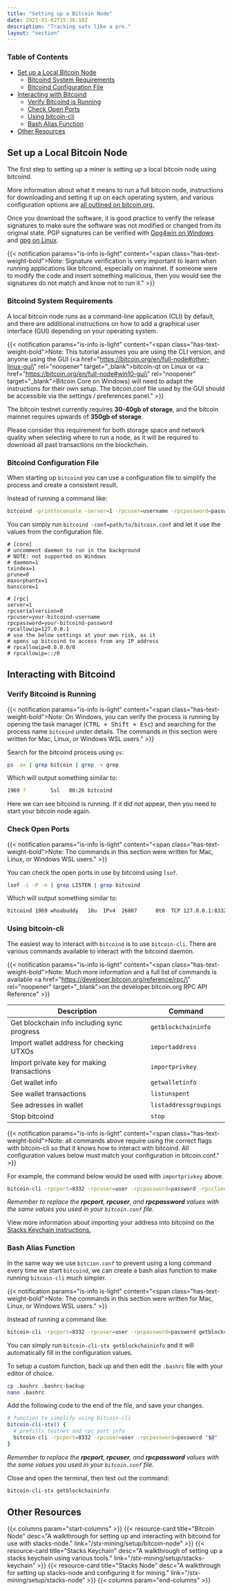 ```yaml
---
title: "Setting up a Bitcoin Node"
date: 2021-01-02T15:36:10Z
description: "Tracking sats like a pro."
layout: "section"
---
```


### Table of Contents

- [Set up a Local Bitcoin Node](#set-up-a-local-bitcoin-node)
  - [Bitcoind System Requirements](#bitcoind-system-requirements)
  - [Bitcoind Configuration File](#bitcoind-configuration-file)
- [Interacting with Bitcoind](#interacting-with-bitcoind)
  - [Verify Bitcoind is Running](#verify-bitcoind-is-running)
  - [Check Open Ports](#check-open-ports)
  - [Using bitcoin-cli](#using-bitcoin-cli)
  - [Bash Alias Function](#bash-alias-function)
- [Other Resources](#other-resources)

## Set up a Local Bitcoin Node

The first step to setting up a miner is setting up a local bitcoin node using bitcoind.

More information about what it means to run a full bitcoin node, instructions for downloading and setting it up on each operating system, and various configuration options are [all outlined on bitcoin.org.](https://bitcoin.org/en/full-node#what-is-a-full-node)

Once you download the software, it is good practice to verify the release signatures to make sure the software was not modified or changed from its original state. PGP signatures can be verified with [Gpg4win on Windows](https://www.gpg4win.de/index.html) and [gpg on Linux](https://www.gnupg.org/gph/en/manual/x135.html).

{{< notification params="is-info is-light"
 content="<span class=\"has-text-weight-bold\">Note:</span> Signature verification is very important to learn when running applications like bitcoind, especially on mainnet. If someone were to modify the code and insert something malicious, then you would see the signatures do not match and know not to run it." >}}

### Bitcoind System Requirements

A local bitcoin node runs as a command-line application (CLI) by default, and there are additional instructions on how to add a graphical user interface (GUI) depending on your operating system.

{{< notification params="is-info is-light"
 content="<span class=\"has-text-weight-bold\">Note:</span> This tutorial assumes you are using the CLI version, and anyone using the GUI (<a href=\"https://bitcoin.org/en/full-node#other-linux-gui\" rel=\"noopener\" target=\"_blank\">bitcoin-qt on Linux</a> or <a href=\"https://bitcoin.org/en/full-node#win10-gui\" rel=\"noopener\" target=\"_blank\">Bitcoin Core on Windows</a>) will need to adapt the instructions for their own setup. The bitcoin.conf file used by the GUI should be accessible via the settings / preferences panel." >}}

The bitcoin testnet currently requires **30-40gb of storage**, and the bitcoin mainnet requires upwards of **350gb of storage**.

Please consider this requirement for both storage space and network quality when selecting where to run a node, as it will be required to download all past transactions on the blockchain.

### Bitcoind Configuration File

When starting up `bitcoind` you can use a configuration file to simplify the process and create a consistent result.

Instead of running a command like:

```bash
bitcoind -printtoconsole -server=1 -rpcuser=username -rpcpassword=password -txindex=0 -listen=1 -rpcserialversion=0 -maxorphantx=1 -banscore=1 -bind=0.0.0.0:18333 -rpcbind=0.0.0.0:18332 -rpcport=18332
```

You can simply run `bitcoind -conf=path/to/bitcoin.conf` and let it use the values from the configuration file.

```none
# [core]
# uncomment daemon to run in the background
# NOTE: not supported on Windows
# daemon=1
txindex=1
prune=0
maxorphantx=1
banscore=1

# [rpc]
server=1
rpcserialversion=0
rpcuser=your-bitcoind-username
rpcpassword=your-bitcoind-password
rpcallowip=127.0.0.1
# use the below settings at your own risk, as it
# opens up bitcoind to access from any IP address
# rpcallowip=0.0.0.0/0
# rpcallowip=::/0
```

## Interacting with Bitcoind

### Verify Bitcoind is Running

{{< notification params="is-info is-light"
 content="<span class=\"has-text-weight-bold\">Note:</span> On Windows, you can verify the process is running by opening the task manager (<kbd>CTRL + Shift + Esc</kbd>) and searching for the process name `bitcoind` under details. The commands in this section were written for Mac, Linux, or Windows WSL users." >}}

Search for the bitcoind process using `ps`:

```bash
ps -ax | grep bitcoin | grep -v grep
```

Which will output something similar to:

```bash
1969 ?        Ssl   80:26 bitcoind
```

Here we can see bitcoind is running. If it did *not* appear, then you need to start your bitcoin node again.

### Check Open Ports

{{< notification params="is-info is-light"
 content="<span class=\"has-text-weight-bold\">Note:</span> The commands in this section were written for Mac, Linux, or Windows WSL users." >}}

You can check the open ports in use by bitcoind using `lsof`.

```bash
lsof -i -P -n | grep LISTEN | grep bitcoind
```

Which will output something similar to:

```bash
bitcoind 1969 whoabuddy   10u  IPv4  26807      0t0  TCP 127.0.0.1:8332 (LISTEN)
```

### Using bitcoin-cli

The easiest way to interact with `bitcoind` is to use `bitcoin-cli`. There are various commands available to interact with the bitcoind daemon.

{{< notification params="is-info is-light"
 content="<span class=\"has-text-weight-bold\">Note:</span> Much more information and a full list of commands is available <a href=\"https://developer.bitcoin.org/reference/rpc/\" rel=\"noopener\" target=\"_blank\">on the developer.bitcoin.org RPC API Reference</a>" >}}

| Description | Command |
| --- | --- |
| Get blockchain info including sync progress | `getblockchaininfo` |
| Import wallet address for checking UTXOs | `importaddress` |
| Import private key for making transactions | `importprivkey` |
| Get wallet info | `getwalletinfo` |
| See wallet transactions | `listunspent` |
| See adresses in wallet | `listaddressgroupings` |
| Stop bitcoind | `stop` |

{{< notification params="is-info is-light"
 content="<span class=\"has-text-weight-bold\">Note:</span> all commands above require using the correct flags with bitcoin-cli so that it knows how to interact with bitcoind. All configuration values below must match your configuration in bitcoin.conf." >}}

For example, the command below would be used with `importprivkey` above.

```bash
bitcoin-cli -rpcport=8332 -rpcuser=user -rpcpassword=password -rpcclienttimeout=7200 importprivkey "wif-formatted-private-key"
```

*Remember to replace the **rpcport**, **rpcuser**, and **rpcpassword** values with the same values you used in your `bitcoin.conf` file.*

View more information about importing your address into bitcoind on the [Stacks Keychain instructions.](/stx-mining/setup/stacks-keychain/#importing-address-into-bitcoind)

### Bash Alias Function

In the same way we use `bitcion.conf` to prevent using a long command every time we start `bitcoind`, we can create a bash alias function to make running `bitcoin-cli` much simpler.

{{< notification params="is-info is-light"
 content="<span class=\"has-text-weight-bold\">Note:</span> The commands in this section were written for Mac, Linux, or Windows WSL users." >}}

Instead of running a command like:

```bash
bitcoin-cli -rpcport=8332 -rpcuser=user -rpcpassword=password getblockchaininfo
```

You can simply run `bitcoin-cli-stx getblockchaininfo` and it will automatically fill in the configuration values.

To setup a custom function, back up and then edit the `.bashrc` file with your editor of choice.

```bash
cp .bashrc .bashrc-backup
nano .bashrc
```

Add the following code to the end of the file, and save your changes.

```bash
# function to simplify using bitcoin-cli
bitcoin-cli-stx() {
  # prefills testnet and rpc port info
  bitcoin-cli -rpcport=8332 -rpcuser=user -rpcpassword=password "$@"
}
```

*Remember to replace the **rpcport**, **rpcuser**, and **rpcpassword** values with the same values you used in your `bitcoin.conf` file.*

Close and open the terminal, then test out the command:

```bash
bitcoin-cli-stx getblockchaininfo
```

## Other Resources

{{< columns param="start-columns" >}}
  {{< resource-card title="Bitcoin Node"
    desc="A walkthrough for setting up and interacting with bitcoind for use with stacks-node."
    link="/stx-mining/setup/bitcoin-node" >}}
  {{< resource-card title="Stacks Keychain"
    desc="A walkthrough of setting up a stacks keychain using various tools."
    link="/stx-mining/setup/stacks-keychain" >}}
  {{< resource-card title="Stacks Node"
    desc="A walkthrough for setting up stacks-node and configuring it for mining."
    link="/stx-mining/setup/stacks-node" >}}
{{< columns param="end-columns" >}}
